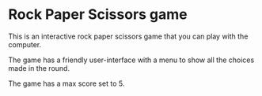 # Rock Paper Scissors game 

This is an interactive rock paper scissors game that you can play with the computer.

The game has a friendly user-interface with a menu to show all the choices made in the round.

The game has a max score set to 5.